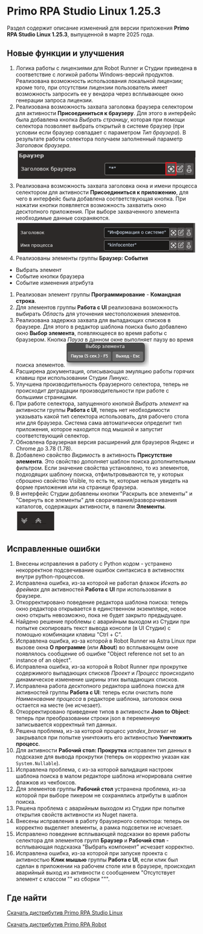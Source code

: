 # Primo RPA Studio Linux 1.25.3

Раздел содержит описание изменений для версии приложения **Primo RPA Studio Linux 1.25.3**, выпущенной в марте 2025 года. 


## Новые функции и улучшения
1. Логика работы с лицензиями для Robot Runner и Студии приведена в соответствие с логикой работы Windows-версий продуктов. Реализована возможность использования локальной лицензии; кроме того, при отсутствии лицензии пользователь имеет возможность запросить ее у вендора через всплывающее окно генерации запроса лицензии.
1. Реализована возможность захвата заголовка браузера селектором для активности **Присоединиться к браузеру**. Для этого в интерфейс была добавлена кнопка *Выбрать страницу*, которая при помощи селектора позволяет выбрать открытый в системе браузер (при условии если браузер совпадает с параметром *Тип браузера*). В результате работы селектора получаем заполненный параметр *Заголовок браузера*.
![](../../.gitbook/assets1/studio-linux/release-notes/release-notes-linux-1253-3.PNG)
1. Реализована возможность захвата заголовка окна и имени процесса селектором для активности **Присоединиться к приложению**, для чего в интерфейс была добавлена соответствующая кнопка. При нажатии кнопки появляется возможность захватить окно десктопного приложения. При выборе захваченного элемента необходимые данные сохраняются.
![](../../.gitbook/assets1/studio-linux/release-notes/release-notes-linux-1253.PNG)
1. Реализованы элементы группы **Браузер: События**
  * Выбрать элемент
  * Событие кнопки браузера
  * Событие изменения атрибута
1. Реализован элемент группы **Программирование** - **Командная строка**.
1. Для элементов группы **Работа с UI** реализована возможность выбирать *Область* для уточнения местоположения элементов.
1. Реализована задержка захвата для выпадающих списков в браузере. Для этого в редактор шаблона поиска было добавлено окно **Выбор элемента**, появляющееся во время работы с браузером. Кнопка *Пауза* в данном окне выполняет паузу во время поиска элементов.
 ![](../../.gitbook/assets1/studio-linux/release-notes/release-notes-linux-1253-2.PNG)
1. Расширена документация, описывающая эмуляцию работы горячих клавиш при использовании Студии Линукс.
1. Улучшена производительность браузерного селектора, теперь не происходит деградации производительности при работе с большими страницами.
1. При работе селектора, запущенного кнопкой *Выбрать элемент* на активности группы **Работа с UI**, теперь нет необходимости указывать какой тип селектора использовать, для рабочего стола или для браузера. Система сама автоматически определит тип приложения, которое находится под мышкой и запустит соответствующий селектор.  
1. Обновлена  браузерная версия расширений для браузеров Яндекс и Chrome до 3.78 (1.78).  
1. Добавлено свойство *Видимость* в активность **Присутствие элемента**. Это свойство дополняет шаблон поиска дополнительным фильтром. Если значение свойства установлено, то из элементов, подходящих шаблону поиска, отфильтровываются те, у которых сброшено свойство Visible, то есть те, которые нельзя увидеть на форме приложения или на странице браузера. 
1. В интерфейс Студии добавлены кнопки "Раскрыть все элементы" и "Свернуть все элементы" для сворачивания/разворачивания каталогов, содержащих активности, в панели **Элементы**.
![](../../.gitbook/assets1/studio-linux/release-notes/release-notes-linux-1253-4.PNG)


## Исправленные ошибки 

1. Внесены исправления в работу с Python кодом - устранено некорректное подсвечивание ошибок синтаксиса в активностях внутри python-процессов.
1. Исправлена ошибка, из-за которой не работал флажок *Искать во фреймах* для активностей **Работа с UI** при использовании в браузере.
1. Откорректировано поведение редактора шаблона поиска: теперь окно редактора открывается в единственном экземпляре, новое окно открыть невозможно, пока не будет закрыто предыдущее. 
1. Найдено решение проблемы с аварийным выходом из Студии при попытке скопировать текст вывода консоли (в UI Студии) с помощью комбинации клавиш "Ctrl + C".
1. Исправлена ошибка, из-за которой в Robot Runner на Astra Linux при вызове окна **О программе** (или **About**) во всплывающем окне появлялось сообщение об ошибке "Object reference not set to an instance of an object".
1. Исправлена ошибка, из-за которой в Robot Runner при прокрутке содержимого выпадающих списков *Проект* и *Процесс* происходило динамическое изменение ширины этих выпадающих списков.
1. Исправлена работа десктопного редактора шаблона поиска для активностей группы **Работа с UI**: теперь если очистить поле *Наименование процесса* в редакторе шаблона, заголовок окна остается на месте (не исчезает).
1. Откорректировано приведение типов в активности **Json to Object**: теперь при преобразовании строки json в переменную записывается корректный тип данных.
1. Решена проблема, из-за которой процесс *yandex_browser* не закрывался при попытке уничтожить его активностью **Уничтожить процесс**. 
1. Для активности **Рабочий стол: Прокрутка** исправлен тип данных в подсказке для вывода прокрутки (теперь он корректно указан как `System.Nullable`).
1. Исправлена проблема, с из-за которой валидация настроек шаблона поиска в малом редакторе шаблона игнорировала снятие флажков из чекбоксов.
1. Для элементов группы **Рабочий стол** устранена проблема, из-за которой при выборе пикером не сохранялись атрибуты в шаблон поиска.
1. Решена проблема с аварийным выходом из Студии при попытке открытия свойств активности из Nuget пакета.
1. Внесены исправления в работу браузерного селектора: теперь он корректно выделяет элементы, а рамка подсветки не исчезает.
1. Исправлено поведение всплывающей подсказки во время работы селектора для элементов групп **Браузер** и **Рабочий стол** - всплывающая подсказка "Выбрать компонент" исчезает корректно.
1. Исправлена ошибка, из-за которой при запуске проекта с активностью **Клик мышью** группы **Работа с UI**, если клик был сделан в приложении на рабочем столе или в браузере, происходил аварийный выход из активности с сообщением "Отсутствует элемент с классом "" из сборки """.




## Где найти 

[Скачать дистрибутив Primo RPA Studio Linux](https://disk.primo-rpa.ru/index.php/s/t9BHBjR6PP06Yax?path=%2FRelease%2FStudio)

[Скачать дистрибутив Primo RPA Robot](https://disk.primo-rpa.ru/index.php/s/t9BHBjR6PP06Yax?path=%2FRelease%2FRobot)

